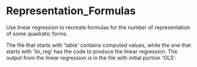 # Representation_Formulas
Use linear regression to recreate formulas for the number of representation of some quadratic forms.

  The file that starts with 'table' contains computed values, while the one that starts with 'lin_reg' has the code to produce the linear regression.  The output from the linear regression is in the file with initial portion 'OLS'.

